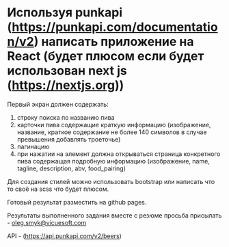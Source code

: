 # Используя punkapi (https://punkapi.com/documentation/v2) написать приложение на React (будет плюсом если будет использован next js (https://nextjs.org))

Первый экран должен содержать:

1) строку поиска по названию пива
2) карточки пива содержащие краткую информацию (изображение, название, краткое содержание не более 140 символов в случае превышения добавлять троеточье)
3) пагинацию
4) при нажатии на элемент должна открываться страница конкретного пива содержащая подробную информацию (изображение, name, tagline, description, abv, food_pairing)

Для создания стилей можно использовать bootstrap или написать что то своё на scss что будет плюсом.

Готовый результат разместить на github pages.

Результаты выполненного задания вместе с резюме просьба присылать  - oleg.smyk@vicuesoft.com

API - (https://api.punkapi.com/v2/beers)
